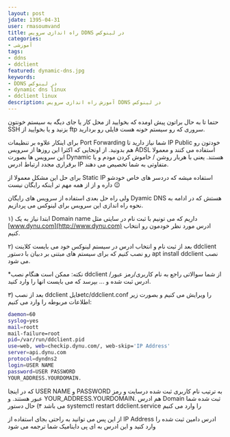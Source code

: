 ```yaml
---
layout: post  
jdate: 1395-04-31  
user: rmasoumvand  
title: راه اندازی سرویس DDNS در لینوکس  
categories:
- آموزشی
tags:
- ddns
- ddclient
featured: dynamic-dns.jpg  
keywords:
- DDNS در لینوکس
- dynamic dns linux
- ddclient linux
description: آموزش راه اندازی سرویس DDNS در لینوکس   
---
```


حتما تا به حال براتون پیش اومده که بخوایید از محل کار یا جای دیگه به سیستم خونتون SSH بزنید و یا بخوایید از ftp سروری که رو سیستم خونه هست فایلی رو بردارید.

برای اینکار علاوه بر تنظیمات Port Forwarding شما نیاز دارید تا IP Public خودتون رو هم بدونید. از اونجایی که اکثرا این روزها از سرویس ADSL استفاده می کنند و معمولا این سرویس ها بصورت Dynamic هستند. یعنی با هربار روشن / خاموش کردن مودم و یا برقراری مجدد ارتباط ادرس IP متفاوتی به شما تخصیص می دهند.

برای حل این مشکل معمولا از Static IP استفاده میشه که دردسر های خاص خودشو داره و از از همه مهم تر اینکه رایگان نیست 😉

ولی راه حل بعدی استفاده از سرویس های رایگان Dyamic DNS هستش که در ادامه به نحوه راه اندازی این سرویس برای لینوکس می پردازیم.

۱) ابتدا نیاز به یک Domain name داریم که می تونیم با ثبت نام در سایتی مثل [www.dynu.com](http://www.dynu.com) ادرس مورد نظر خودمون رو انتخاب کنیم.

۲) بعد از ثبت نام و انتخاب ادرس در سیستم لینوکس خود می بایست کلاینت ddclient رو نصب کنیم که برای سیستم های مبتنی بر دبیان با دستور apt install ddclient نصب می شود.

*نکته: ممکن است هنگام نصب ddclient از شما سوالاتی راجع به نام کاربری/رمز عبور/ ادرس ثبت شده و ... بپرسد که می بایست انها را وارد کنید.

۳) بعد از نصب ddclient فایلetc/ddclient.conf را ویرایش می کنیم و بصورت زیر اطلاعات مربوطه را وارد می کنیم:

```sh
daemon=60
syslog=yes
mail=roott
mail-failure=root
pid=/var/run/ddclient.pid
use=web, web=checkip.dynu.com/, web-skip='IP Address'
server=api.dynu.com
protocol=dyndns2
login=USER NAME
password=USER PASSWORD
YOUR_ADDRESS.YOURDOMAIN.
```
که در اینجا USER NAME و PASSWORD به ترتیب نام کاربری ثبت شده درسایت و رمز عبور هستند. و YOUR_ADDRESS.YOURDOMAIN. هم ادرس Domain ثبت شده شما می باشد
۴) حال دستور systemctl restart ddclient.service را وارد می کنیم

از این پس می توانید به راحتی بجای استفاده از IP Address ادرس دامین ثبت شده را وارد کنید و این ادرس به ای پی داینامیک شما ترجمه می شود
